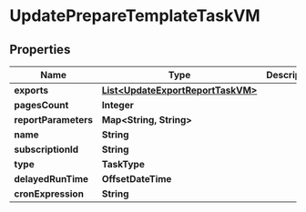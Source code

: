 

# UpdatePrepareTemplateTaskVM


## Properties

Name | Type | Description | Notes
------------ | ------------- | ------------- | -------------
**exports** | [**List&lt;UpdateExportReportTaskVM&gt;**](UpdateExportReportTaskVM.md) |  |  [optional]
**pagesCount** | **Integer** |  |  [optional]
**reportParameters** | **Map&lt;String, String&gt;** |  |  [optional]
**name** | **String** |  |  [optional]
**subscriptionId** | **String** |  |  [optional]
**type** | **TaskType** |  |  [optional]
**delayedRunTime** | **OffsetDateTime** |  |  [optional]
**cronExpression** | **String** |  |  [optional]



